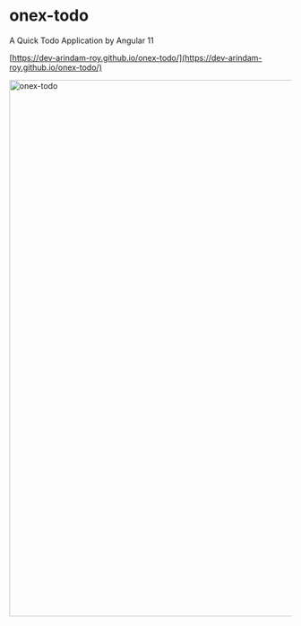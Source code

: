 # onex-todo
A Quick Todo Application by Angular 11

[https://dev-arindam-roy.github.io/onex-todo/](https://dev-arindam-roy.github.io/onex-todo/)

<a href="https://dev-arindam-roy.github.io/onex-todo/">
<img width="957" alt="onex-todo" src="https://user-images.githubusercontent.com/24665327/122983402-978ddf80-d3b9-11eb-8fee-b0b023ebfd7a.png">
</a>


